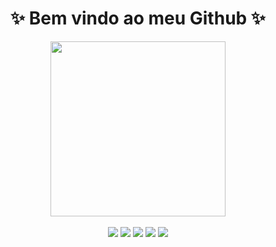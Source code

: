 <h1 align="center">✨ Bem vindo ao meu Github ✨</h1>

<div align="center">
  <a href="https://github.com/DaviBarroso42">
  <img height="280em" src="https://github-readme-stats.vercel.app/api?username=DaviBarroso42&show_icons=true&theme=vue-dark&include_all_commits=true&count_private=true"/>
</div >
  
<div align="center"><br/> 
    <a href="https://www.youtube.com/channel/UCsl60cUtchTvwI1VOny36kg" target="_blank"><img src="https://img.shields.io/badge/YouTube-FF0000?style=for-the-badge&logo=youtube&logoColor=white" target="_blank"></a>
    <a href="https://instagram.com/rafaballerini" target="_blank"><img src="https://img.shields.io/badge/-Instagram-%23E4405F?style=for-the-badge&logo=instagram&logoColor=white" target="_blank"></a>
   <a href="https://discord.gg/wagxzStdcR" target="_blank"><img src="https://img.shields.io/badge/Discord-7289DA?style=for-the-badge&logo=discord&logoColor=white" target="_blank"></a> 
    <a href = "mailto:davismbarrso@gmail.com"><img src="https://img.shields.io/badge/Gmail-D14836?style=for-the-badge&logo=gmail&logoColor=white" target="_blank"></a>
    <a href="https://www.linkedin.com/in/davi-barroso-2b049b236/" target="_blank"><img src="https://img.shields.io/badge/-LinkedIn-%230077B5?style=for-the-badge&logo=linkedin&logoColor=white" target="_blank"></a> 
</div>
